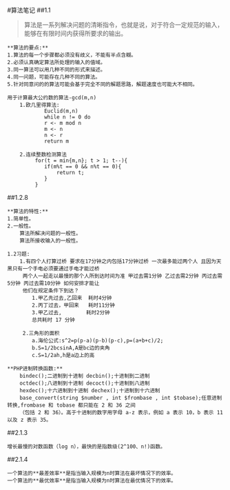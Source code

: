 #算法笔记
##1.1
> 算法是一系列解决问题的清晰指令，也就是说，对于符合一定规范的输入，能够在有限时间内获得所要求的输出。
    
    **算法的要点:**
    1.算法的每一个步骤都必须没有歧义，不能有半点含糊。
    2.必须认真确定算法所处理的输入的值域。
    3.同一算法可以用几种不同的形式来描述。
    4.同一问题，可能存在几种不同的算法。
    5.针对同意问的的算法可能会基于完全不同的解题思路，解题速度也可能大不相同。

    用于计算最大公约数的算法-gcd(m,n)
        1.欧几里得算法:
                Euclid(m,n)
                while n != 0 do
                r <- m mod n
                m <- n
                n <- r 
                return m
                
        2.连续整数检测算法
             for(t = min{m,n}; t > 1; t--){
                if(m%t == 0 && n%t == 0){
                    return t;
                }
             }

##1.2.8

    **算法的特性:**
    1.简单性。
    2.一般性。
        算法所解决问题的一般性。
        算法所接收输入的一般性。

    1.2习题:
        1.有四个人打算过桥 要求在17分钟之内包括17分钟过桥 一次最多能过两个人 且因为天黑只有一个手电必须要通过手电才能过桥
         两个人一起走以最慢的那个人所到达时间为准 甲过去需1分钟 乙过去需2分钟 丙过去需5分钟 丙过去需10分钟 如何安排才能让
         他们在规定条件下到达？
            1.甲乙先过去,乙回来  耗时4分钟
            2.丙丁过去，甲回来   耗时11分钟
            3.甲乙过去,	       耗时2分钟
            总共耗时 17 分钟

         2.三角形的面积
            a.海伦公式:s^2=p(p-a)(p-b)(p-c),p=(a+b+c)/2;
            b.S=1/2bcsinA,A是bc边的夹角
            c.S=1/2ah,h是a边上的高

    **PHP进制转换函数:**
        bindec();二进制到十进制 decbin();十进制到二进制
        octdec();八进制到十进制 decoct();十进制到八进制
        hexdec();十六进制到十进制 dechex();十进制到十六进制
        base_convert(string $number , int $frombase , int $tobase);任意进制转换,frombase 和 tobase 都只能在 2 和 36 之间
        （包括 2 和 36）。高于十进制的数字用字母 a-z 表示，例如 a 表示 10，b 表示 11 以及 z 表示 35。

##2.1.3

    增长最慢的对数函数（log n），最快的是指数级(2^100、n!)函数。

##2.1.4

    一个算法的**最差效率**是指当输入规模为n时算法在最坏情况下的效率。
    一个算法的**最优效率**是指当输入规模为n时算法在最优情况下的效率。
    
    